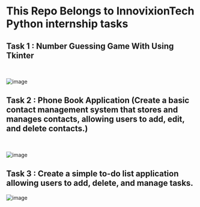 # This Repo Belongs to InnovixionTech Python internship tasks
<h2> Task 1 : Number Guessing Game With Using Tkinter </h2> </br>

![image](https://github.com/kapilgarg073/InnovixionTech-Nov/assets/88045962/2a2a6ef3-28b4-403d-867f-628f74f8821f)
 

<h2> Task 2 : Phone Book Application (Create a basic contact management system that stores and
manages contacts, allowing users to add, edit, and delete contacts.) </h2> </br>

![image](https://github.com/kapilgarg073/InnovixionTech-Nov/assets/88045962/6532185c-47ec-4d2f-bf25-b8fc8819a8ef)

<h2> Task 3 : Create a simple to-do list application allowing users to add, delete, and manage tasks. </h2>

![image](https://github.com/kapilgarg073/InnovixionTech-Nov/assets/88045962/a8dd46e0-1959-48bd-91c9-33b1bf1bf64a)

